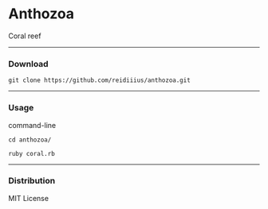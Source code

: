 # Anthozoa
Coral reef

---

### Download

    git clone https://github.com/reidiiius/anthozoa.git

---

### Usage
command-line

    cd anthozoa/

    ruby coral.rb

---

### Distribution
MIT License

